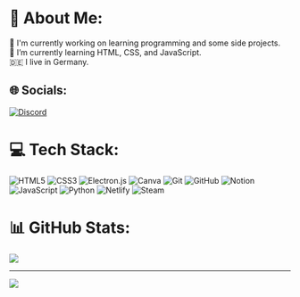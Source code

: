 # 💫 About Me:
🔭 I'm currently working on learning programming and some side projects.<br>🌱 I’m currently learning HTML, CSS, and JavaScript.<br>🇩🇪 I live in Germany.


## 🌐 Socials:
[![Discord](https://img.shields.io/badge/Discord-%237289DA.svg?logo=discord&logoColor=white)](https://discord.com/users/eineroderkeiner)

# 💻 Tech Stack:
![HTML5](https://img.shields.io/badge/html5-%23E34F26.svg?style=for-the-badge&logo=html5&logoColor=white) ![CSS3](https://img.shields.io/badge/css3-%231572B6.svg?style=for-the-badge&logo=css3&logoColor=white) ![Electron.js](https://img.shields.io/badge/Electron-191970?style=for-the-badge&logo=Electron&logoColor=white) ![Canva](https://img.shields.io/badge/Canva-%2300C4CC.svg?style=for-the-badge&logo=Canva&logoColor=white) ![Git](https://img.shields.io/badge/git-%23F05033.svg?style=for-the-badge&logo=git&logoColor=white) ![GitHub](https://img.shields.io/badge/github-%23121011.svg?style=for-the-badge&logo=github&logoColor=white) ![Notion](https://img.shields.io/badge/Notion-%23000000.svg?style=for-the-badge&logo=notion&logoColor=white) ![JavaScript](https://img.shields.io/badge/javascript-%23323330.svg?style=for-the-badge&logo=javascript&logoColor=%23F7DF1E) ![Python](https://img.shields.io/badge/python-3670A0?style=for-the-badge&logo=python&logoColor=ffdd54) ![Netlify](https://img.shields.io/badge/netlify-%23000000.svg?style=for-the-badge&logo=netlify&logoColor=#00C7B7) ![Steam](https://img.shields.io/badge/steam-%23000000.svg?style=for-the-badge&logo=steam&logoColor=white)

# 📊 GitHub Stats:
<!-- ![](https://github-readme-stats.vercel.app/api?username=lutz-stu&theme=dark&hide_border=false&include_all_commits=true&count_private=true)<br/>
![](https://github-readme-streak-stats.herokuapp.com/?user=lutz-stu&theme=dark&hide_border=false)<br/> -->
![](https://github-readme-stats.vercel.app/api/top-langs/?username=lutz-stu&theme=dark&hide_border=false&include_all_commits=true&count_private=true&layout=compact)

---
[![](https://visitcount.itsvg.in/api?id=lutz-stu&icon=0&color=0)](https://visitcount.itsvg.in)

<!-- Proudly created with GPRM ( https://gprm.itsvg.in ) -->
